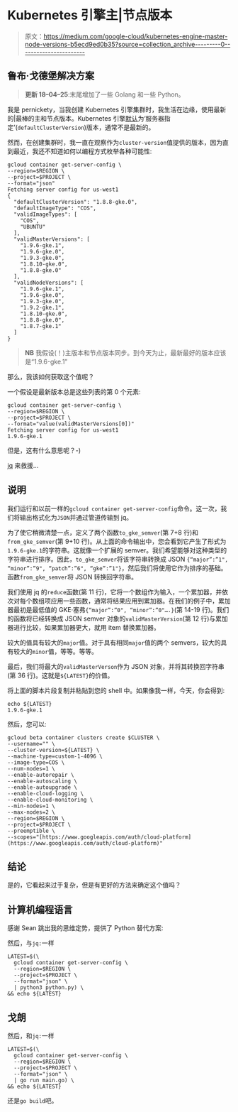 # Kubernetes 引擎主|节点版本

> 原文：<https://medium.com/google-cloud/kubernetes-engine-master-node-versions-b5ecd9ed0b35?source=collection_archive---------0----------------------->

## 鲁布·戈德堡解决方案

> **更新 18–04–25**:末尾增加了一些 Golang 和一些 Python。

我是 pernickety，当我创建 Kubernetes 引擎集群时，我生活在边缘，使用最新的|最棒的主和节点版本。Kubernetes 引擎[默认](https://cloud.google.com/sdk/gcloud/reference/container/clusters/create#--cluster-version)为‘服务器指定’(`defaultClusterVersion`)版本，通常不是最新的。

然而，在创建集群时，我一直在观察作为`cluster-version`值提供的版本，因为直到最近，我还不知道如何以编程方式枚举各种可能性:

```
gcloud container get-server-config \
--region=$REGION \
--project=$PROJECT \
--format="json"
Fetching server config for us-west1
{
  "defaultClusterVersion": "1.8.8-gke.0",
  "defaultImageType": "COS",
  "validImageTypes": [
    "COS",
    "UBUNTU"
  ],
  "validMasterVersions": [
    "1.9.6-gke.1",
    "1.9.6-gke.0",
    "1.9.3-gke.0",
    "1.8.10-gke.0",
    "1.8.8-gke.0"
  ],
  "validNodeVersions": [
    "1.9.6-gke.1",
    "1.9.6-gke.0",
    "1.9.3-gke.0",
    "1.9.2-gke.1",
    "1.8.10-gke.0",
    "1.8.8-gke.0",
    "1.8.7-gke.1"
  ]
}
```

> **NB** 我假设(！)主版本和节点版本同步。到今天为止，最新最好的版本应该是“1.9.6-gke.1”

那么，我该如何获取这个值呢？

一个假设是最新版本总是这些列表的第 0 个元素:

```
gcloud container get-server-config \
--region=$REGION \
--project=$PROJECT \
--format="value(validMasterVersions[0])"
Fetching server config for us-west1
1.9.6-gke.1
```

但是，这有什么意思呢？-)

[jq](https://stedolan.github.io/jq/) 来救援…

## 说明

我们运行和以前一样的`gcloud container get-server-config`命令。这一次，我们将输出格式化为`JSON`并通过管道传输到 jq。

为了使它稍微清楚一点，定义了两个函数`to_gke_semver`(第 7+8 行)和`from_gke_semver`(第 9+10 行)。从上面的命令输出中，您会看到它产生了形式为`1.9.6-gke.1`的字符串。这就像一个扩展的 semver。我们希望能够对这种类型的字符串进行排序。因此，`to_gke_semver`将该字符串转换成 JSON `{“major”:”1", “minor”:”9", “patch”:”6", “gke”:”1"}`，然后我们将使用它作为排序的基础。函数`from_gke_semver`将 JSON 转换回字符串。

我们使用 jq 的`reduce`函数(第 11 行)，它将一个数组作为输入，一个累加器，并依次对每个数组项应用一些函数，通常将结果应用到累加器。在我们的例子中，累加器最初是最低值的 GKE·塞弗`{“major”:”0", “minor”:”0"….}`(第 14-19 行)。我们的函数将已经转换成 JSON semver 对象的`validMasterVersion`(第 12 行)与累加器进行比较，如果累加器更大，就用 item 替换累加器。

较大的值具有较大的`major`值。对于具有相同`major`值的两个 semvers，较大的具有较大的`minor`值，等等。等等。

最后，我们将最大的`validMasterVerson`作为 JSON 对象，并将其转换回字符串(第 36 行)。这就是`${LATEST}`的价值。

将上面的脚本片段复制并粘贴到您的 shell 中。如果像我一样，今天，你会得到:

```
echo ${LATEST}
1.9.6-gke.1
```

然后，您可以:

```
gcloud beta container clusters create $CLUSTER \
--username="" \
--cluster-version=${LATEST} \
--machine-type=custom-1-4096 \
--image-type=COS \
--num-nodes=1 \
--enable-autorepair \
--enable-autoscaling \
--enable-autoupgrade \
--enable-cloud-logging \
--enable-cloud-monitoring \
--min-nodes=1 \
--max-nodes=2 \
--region=$REGION \
--project=$PROJECT \
--preemptible \
--scopes="[https://www.googleapis.com/auth/cloud-platform](https://www.googleapis.com/auth/cloud-platform)"
```

## 结论

是的，它看起来过于复杂，但是有更好的方法来确定这个值吗？

## 计算机编程语言

感谢 Sean 跳出我的思维定势，提供了 Python 替代方案:

然后，与`jq:`一样

```
LATEST=$(\
  gcloud container get-server-config \
  --region=$REGION \
  --project=$PROJECT \
  --format="json" \
  | python3 python.py) \
&& echo ${LATEST}
```

## 戈朗

然后，和`jq:`一样

```
LATEST=$(\
  gcloud container get-server-config \
  --region=$REGION \
  --project=$PROJECT \
  --format="json" \
  | go run main.go) \
&& echo ${LATEST}
```

还是`go build`吧。